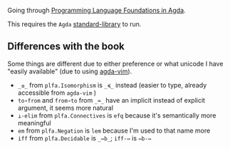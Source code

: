 Going through [Programming Language Foundations in Agda](https://plfa.github.io/).

This requires the `Agda` [standard-library](https://github.com/agda/agda-stdlib) to run.

## Differences with the book

Some things are different due to either preference or what unicode I have "easily available" (due to using [agda-vim](https://github.com/derekelkins/agda-vim)).

* `_≲_` from `plfa.Isomorphism` is `_≼_` instead (easier to type, already accessible from `agda-vim` )
* `to∘from` and `from∘to` from `_≃_` have an implicit instead of explicit argument, it seems more natural
* `⊥-elim` from `plfa.Connectives` is `efq` because it's semantically more meaningful
* `em` from `plfa.Negation` is `lem` because I'm used to that name more
* `iff` from `plfa.Decidable` is `_⇔b_`; `iff-⇔` is `⇔b-⇔`
